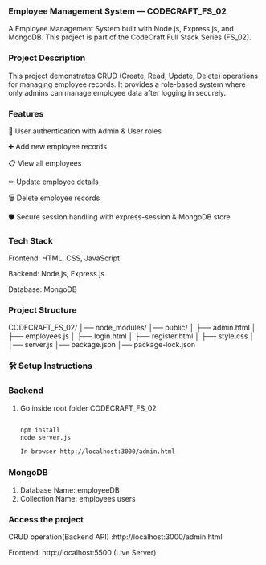 ### Employee Management System — CODECRAFT_FS_02

A  Employee Management System built with Node.js, Express.js, and MongoDB.
This project is part of the CodeCraft Full Stack Series (FS_02).


### Project Description

This project demonstrates CRUD (Create, Read, Update, Delete) operations for managing employee records.
It provides a role-based system where only admins can manage employee data after logging in securely.


### Features

👤 User authentication with Admin & User roles

➕ Add new employee records

📋 View all employees

✏ Update employee details

🗑 Delete employee records

🛡 Secure session handling with express-session & MongoDB store

### Tech Stack

Frontend: HTML, CSS, JavaScript

Backend: Node.js, Express.js

Database: MongoDB

### Project Structure

CODECRAFT_FS_02/
│── node_modules/
│── public/
│   ├── admin.html
│   ├── employees.js
│   ├── login.html
│   ├── register.html
│   ├── style.css
│
│── server.js
│── package.json
│── package-lock.json


### 🛠 Setup Instructions
### Backend
1. Go inside root folder CODECRAFT_FS_02  
   ```bash
   
   npm install
   node server.js

   In browser http://localhost:3000/admin.html
### MongoDB 
1. Database Name: employeeDB
2. Collection Name: employees
                    users



### Access the project

CRUD operation(Backend API) :http://localhost:3000/admin.html

Frontend: http://localhost:5500 (Live Server)



